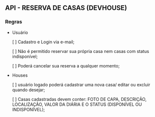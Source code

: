 ## API - RESERVA DE CASAS (DEVHOUSE)

### Regras

- Usuário

    [  ] Cadastro e Login via e-mail;

    [  ] Não é permitido reservar sua própria casa nem casas com status indisponível;

    [  ] Poderá cancelar sua reserva a qualquer momento;

- Houses

    [  ] usuário logado poderá cadastrar uma nova casa/ editar ou excluir quando desejar;

    [  ] Casas cadastradas devem conter: FOTO DE CAPA, DESCRIÇÃO, LOCALIZAÇÃO, VALOR DA DIÁRIA
    E O STATUS (DISPONÍVEL OU INDISPONÍVEL);
